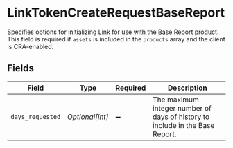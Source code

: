 # LinkTokenCreateRequestBaseReport

Specifies options for initializing Link for use with the Base Report product. This field is required if `assets` is included in the `products` array and the client is CRA-enabled.


## Fields

| Field                                                                        | Type                                                                         | Required                                                                     | Description                                                                  |
| ---------------------------------------------------------------------------- | ---------------------------------------------------------------------------- | ---------------------------------------------------------------------------- | ---------------------------------------------------------------------------- |
| `days_requested`                                                             | *Optional[int]*                                                              | :heavy_minus_sign:                                                           | The maximum integer number of days of history to include in the Base Report. |